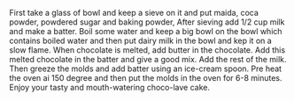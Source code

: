 First take a glass of bowl and keep a sieve on it and put maida, coca powder, powdered sugar and baking powder, After sieving add 1/2 cup milk and make a batter. Boil some water and keep a big bowl on the bowl which contains boiled water and then put dairy milk in the bowl and kep it on a slow flame. When chocolate is melted, add butter in the chocolate. Add this melted chocolate in the batter and give a good mix. Add the rest of the milk. Then greeze the molds and add batter using an ice-cream spoon. Pre heat the oven ai 150 degree and then put the molds in the oven for 6-8 minutes. Enjoy your tasty and mouth-watering choco-lave cake.